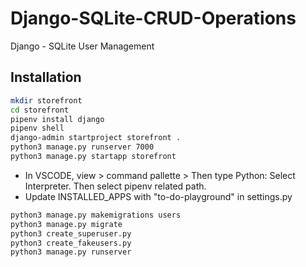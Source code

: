 # Django-SQLite-CRUD-Operations
Django - SQLite User Management

## Installation

```bash
mkdir storefront
cd storefront
pipenv install django
pipenv shell
django-admin startproject storefront .
python3 manage.py runserver 7000
python3 manage.py startapp storefront
```
- In VSCODE, view > command pallette > Then type Python: Select Interpreter. Then select pipenv related path.
- Update INSTALLED_APPS with "to-do-playground" in settings.py

```bash
python3 manage.py makemigrations users
python3 manage.py migrate
python3 create_superuser.py
python3 create_fakeusers.py
python3 manage.py runserver
```
